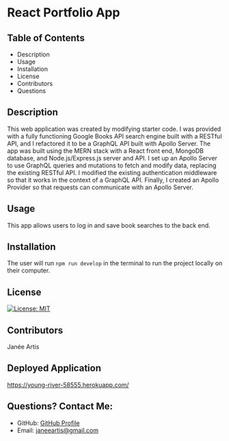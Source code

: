 # React Portfolio App

## Table of Contents
* Description
* Usage
* Installation
* License
* Contributors
* Questions
  
  
## Description
This web application was created by modifying starter code. I was provided with a fully functioning Google Books API search engine built with a RESTful API, and I refactored it to be a GraphQL API built with Apollo Server. The app was built using the MERN stack with a React front end, MongoDB database, and Node.js/Express.js server and API. I set up an Apollo Server to use GraphQL queries and mutations to fetch and modify data, replacing the existing RESTful API. I modified the existing authentication middleware so that it works in the context of a GraphQL API. Finally, I created an Apollo Provider so that requests can communicate with an Apollo Server.
  
## Usage
This app allows users to log in and save book searches to the back end.
  
## Installation
The user will run ```npm run develop``` in the terminal to run the project locally on their computer.
  
## License
[![License: MIT](https://img.shields.io/badge/License-MIT-yellow.svg)](https://opensource.org/licenses/MIT)
  
## Contributors
Janée Artis

## Deployed Application
 https://young-river-58555.herokuapp.com/
  
## Questions? Contact Me:
* GitHub: [GitHub Profile](https://github.com/janeeart)
* Email: janeeartis@gmail.com
